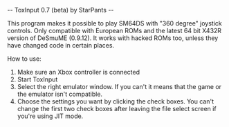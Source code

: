 -- ToxInput 0.7 (beta) by StarPants --

This program makes it possible to play SM64DS with "360 degree" joystick controls.
Only compatible with European ROMs and the latest 64 bit X432R version of DeSmuME (0.9.12).
It works with hacked ROMs too, unless they have changed code in certain places.

How to use:

1. Make sure an Xbox controller is connected
2. Start ToxInput
3. Select the right emulator window. If you can't it means that the game or the emulator isn't compatible.
4. Choose the settings you want by clicking the check boxes. You can't change the first two check boxes
after leaving the file select screen if you're using JIT mode.